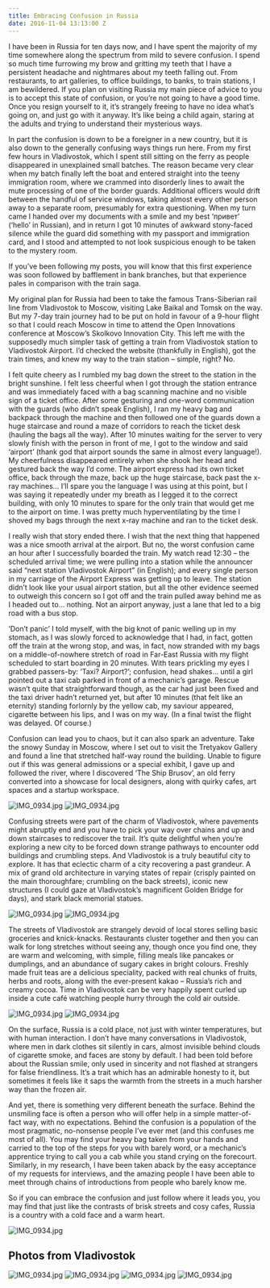 ```yaml
---
title: Embracing Confusion in Russia
date: 2016-11-04 13:13:00 Z
---
```


I have been in Russia for ten days now, and I have spent the majority of my time somewhere along the spectrum from mild to severe confusion. I spend so much time furrowing my brow and gritting my teeth that I have a persistent headache and nightmares about my teeth falling out. From restaurants, to art galleries, to office buildings, to banks, to train stations, I am bewildered. If you plan on visiting Russia my main piece of advice to you is to accept this state of confusion, or you’re not going to have a good time. Once you resign yourself to it, it’s strangely freeing to have no idea what’s going on, and just go with it anyway. It’s like being a child again, staring at the adults and trying to understand their mysterious ways. 

In part the confusion is down to be a foreigner in a new country, but it is also down to the generally confusing ways things run here. From my first few hours in Vladivostok, which I spent still sitting on the ferry as people disappeared in unexplained small batches. The reason became very clear when my batch finally left the boat and entered straight into the teeny immigration room, where we crammed into disorderly lines to await the mute processing of one of the border guards. Additional officers would drift between the handful of service windows, taking almost every other person away to a separate room, presumably for extra questioning. When my turn came I handed over my documents with a smile and my best ‘привет’ (‘hello’ in Russian), and in return I got 10 minutes of awkward stony-faced silence while the guard did something with my passport and immigration card, and I stood and attempted to not look suspicious enough to be taken to the mystery room. 

If you’ve been following my posts, you will know that this first experience was soon followed by bafflement in bank branches, but that experience pales in comparison with the train saga. 

My original plan for Russia had been to take the famous Trans-Siberian rail line from Vladivostok to Moscow, visiting Lake Baikal and Tomsk on the way. But my 7-day train journey had to be put on hold in favour of a 9-hour flight so that I could reach Moscow in time to attend the Open Innovations conference at Moscow’s Skolkovo Innovation City. This left me with the supposedly much simpler task of getting a train from Vladivostok station to Vladivostok Airport. I’d checked the website (thankfully in English), got the train times, and knew my way to the train station – simple, right? No. 

I felt quite cheery as I rumbled my bag down the street to the station in the bright sunshine. I felt less cheerful when I got through the station entrance and was immediately faced with a bag scanning machine and no visible sign of a ticket office. After some gesturing and one-word communication with the guards (who didn’t speak English), I ran my heavy bag and backpack through the machine and then followed one of the guards down a huge staircase and round a maze of corridors to reach the ticket desk (hauling the bags all the way). After 10 minutes waiting for the server to very slowly finish with the person in front of me, I got to the window and said ‘airport’ (thank god that airport sounds the same in almost every language!). My cheerfulness disappeared entirely when she shook her head and gestured back the way I’d come. The airport express had its own ticket office, back through the maze, back up the huge staircase, back past the x-ray machines… I’ll spare you the language I was using at this point, but I was saying it repeatedly under my breath as I legged it to the correct building, with only 10 minutes to spare for the only train that would get me to the airport on time. I was pretty much hyperventilating by the time I shoved my bags through the next x-ray machine and ran to the ticket desk. 

I really wish that story ended there. I wish that the next thing that happened was a nice smooth arrival at the airport. But no, the worst confusion came an hour after I successfully boarded the train. My watch read 12:30 – the scheduled arrival time; we were pulling into a station while the announcer said “next station Vladivostok Airport” (in English); and every single person in my carriage of the Airport Express was getting up to leave. The station didn’t look like your usual airport station, but all the other evidence seemed to outweigh this concern so I got off and the train pulled away behind me as I headed out to… nothing. Not an airport anyway, just a lane that led to a big road with a bus stop. 

‘Don’t panic’ I told myself, with the big knot of panic welling up in my stomach, as I was slowly forced to acknowledge that I had, in fact, gotten off the train at the wrong stop, and was, in fact, now stranded with my bags on a middle-of-nowhere stretch of road in Far-East Russia with my flight scheduled to start boarding in 20 minutes. With tears prickling my eyes I grabbed passers-by: ‘Taxi? Airport?’; confusion, head shakes… until a girl pointed out a taxi cab parked in front of a mechanic’s garage. Rescue wasn’t quite that straightforward though, as the car had just been fixed and the taxi driver hadn’t returned yet, but after 10 minutes (that felt like an eternity) standing forlornly by the yellow cab, my saviour appeared, cigarette between his lips, and I was on my way. (In a final twist the flight was delayed. Of course.)

Confusion can lead you to chaos, but it can also spark an adventure. Take the snowy Sunday in Moscow, where I set out to visit the Tretyakov Gallery and found a line that stretched half-way round the building. Unable to figure out if this was general admissions or a special exhibit, I gave up and followed the river, where I discovered ‘The Ship Brusov’, an old ferry converted into a showcase for local designers, along with quirky cafes, art spaces and a startup workspace. 

![IMG_0934.jpg](/uploads/IMG_2103.jpg)
![IMG_0934.jpg](/uploads/IMG_2110.jpg)

Confusing streets were part of the charm of Vladivostok, where pavements might abruptly end and you have to pick your way over chains and up and down staircases to rediscover the trail. It’s quite delightful when you’re exploring a new city to be forced down strange pathways to encounter odd buildings and crumbling steps. And Vladivostok is a truly beautiful city to explore. It has that eclectic charm of a city recovering a past grandeur. A mix of grand old architecture in varying states of repair (crisply painted on the main thoroughfare; crumbling on the back streets), iconic new structures (I could gaze at Vladivostok’s magnificent Golden Bridge for days), and stark black memorial statues. 

![IMG_0934.jpg](/uploads/IMG_0568.jpg)
![IMG_0934.jpg](/uploads/IMG_1953.jpg)

The streets of Vladivostok are strangely devoid of local stores selling basic groceries and knick-knacks. Restaurants cluster together and then you can walk for long stretches without seeing any, though once you find one, they are warm and welcoming, with simple, filling meals like pancakes or dumplings, and an abundance of sugary cakes in bright colours. Freshly made fruit teas are a delicious speciality, packed with real chunks of fruits, herbs and roots, along with the ever-present kakao – Russia’s rich and creamy cocoa. Time in Vladivostok can be very happily spent curled up inside a cute café watching people hurry through the cold air outside. 

![IMG_0934.jpg](/uploads/IMG_0638.jpg)
![IMG_0934.jpg](/uploads/IMG_0637.jpg)

On the surface, Russia is a cold place, not just with winter temperatures, but with human interaction. I don’t have many conversations in Vladivostok, where men in dark clothes sit silently in cars, almost invisible behind clouds of cigarette smoke, and faces are stony by default. I had been told before about the Russian smile, only used in sincerity and not flashed at strangers for false friendliness. It’s a trait which has an admirable honesty to it, but sometimes it feels like it saps the warmth from the streets in a much harsher way than the frozen air. 

And yet, there is something very different beneath the surface. Behind the unsmiling face is often a person who will offer help in a simple matter-of-fact way, with no expectations. Behind the confusion is a population of the most pragmatic, no-nonsense people I’ve ever met (and this confuses me most of all). You may find your heavy bag taken from your hands and carried to the top of the steps for you with barely word, or a mechanic’s apprentice trying to call you a cab while you stand crying on the forecourt. Similarly, in my research, I have been taken aback by the easy acceptance of my requests for interviews, and the amazing people I have been able to meet through chains of introductions from people who barely know me. 

So if you can embrace the confusion and just follow where it leads you, you may find that just like the contrasts of brisk streets and cosy cafes, Russia is a country with a cold face and a warm heart. 

![IMG_0934.jpg](/uploads/IMG_1968.jpg)

## Photos from Vladivostok
![IMG_0934.jpg](/uploads/IMG_0622.jpg)
![IMG_0934.jpg](/uploads/IMG_0595.jpg)
![IMG_0934.jpg](/uploads/IMG_0604.jpg)
![IMG_0934.jpg](/uploads/IMG_1964.jpg)